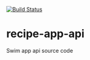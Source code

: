[![Build Status](https://travis-ci.org/GaneshPandey/swim-app-api.svg?branch=master)](https://travis-ci.org/GaneshPandey/swim-app-api)
# recipe-app-api
Swim app api source code
